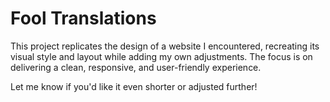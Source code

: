 # Fool Translations

This project replicates the design of a website I encountered, recreating its visual style and layout while adding my own adjustments. The focus is on delivering a clean, responsive, and user-friendly experience.

Let me know if you'd like it even shorter or adjusted further!
